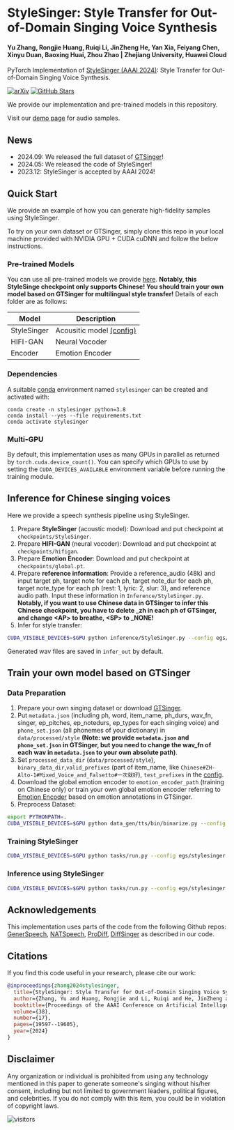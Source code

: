 # StyleSinger: Style Transfer for Out-of-Domain Singing Voice Synthesis

#### Yu Zhang, Rongjie Huang, Ruiqi Li, JinZheng He, Yan Xia, Feiyang Chen, Xinyu Duan, Baoxing Huai, Zhou Zhao | Zhejiang University, Huawei Cloud

PyTorch Implementation of [StyleSinger (AAAI 2024)](https://ojs.aaai.org/index.php/AAAI/article/view/29932/31629): Style Transfer for Out-of-Domain Singing Voice Synthesis.

[![arXiv](https://img.shields.io/badge/arXiv-Paper-<COLOR>.svg)](https://arxiv.org/abs/2312.10741)
[![GitHub Stars](https://img.shields.io/github/stars/AaronZ345/StyleSinger?style=social)](https://github.com/AaronZ345/StyleSinger)

We provide our implementation and pre-trained models in this repository.

Visit our [demo page](https://stylesinger.github.io/) for audio samples.

## News
- 2024.09: We released the full dataset of [GTSinger](https://github.com/GTSinger/GTSinger)!
- 2024.05: We released the code of StyleSinger!
- 2023.12: StyleSinger is accepted by AAAI 2024!

## Quick Start
We provide an example of how you can generate high-fidelity samples using StyleSinger.

To try on your own dataset or GTSinger, simply clone this repo in your local machine provided with NVIDIA GPU + CUDA cuDNN and follow the below instructions.

### Pre-trained Models
You can use all pre-trained models we provide [here](https://drive.google.com/drive/folders/1C0Lp45EWFgcy7F3kGtU9s1wnyA8Nytbd?usp=sharing). **Notably, this StyleSinge checkpoint only supports Chinese! You should train your own model based on GTSinger for multilingual style transfer!** Details of each folder are as follows:

| Model       |  Description                                                              | 
|-------------|--------------------------------------------------------------------------|
| StyleSinger |  Acousitic model [(config)](./egs/stylesinger.yaml) |
| HIFI-GAN    |  Neural Vocoder                                                           |
| Encoder     |  Emotion Encoder                                                   |

### Dependencies

A suitable [conda](https://conda.io/) environment named `stylesinger` can be created
and activated with:

```
conda create -n stylesinger python=3.8
conda install --yes --file requirements.txt
conda activate stylesinger
```

### Multi-GPU

By default, this implementation uses as many GPUs in parallel as returned by `torch.cuda.device_count()`. 
You can specify which GPUs to use by setting the `CUDA_DEVICES_AVAILABLE` environment variable before running the training module.

## Inference for Chinese singing voices

Here we provide a speech synthesis pipeline using StyleSinger. 

1. Prepare **StyleSinger** (acoustic model): Download and put checkpoint at `checkpoints/StyleSinger`.
2. Prepare **HIFI-GAN** (neural vocoder): Download and put checkpoint at `checkpoints/hifigan`.
3. Prepare **Emotion Encoder**: Download and put checkpoint at `checkpoints/global.pt`.
4. Prepare **reference information**: Provide a reference_audio (48k) and input target ph, target note for each ph, target note_dur for each ph, target note_type for each ph (rest: 1, lyric: 2, slur: 3), and reference audio path. Input these information in `Inference/StyleSinger.py`. **Notably, if you want to use Chinese data in GTSinger to infer this Chinese checkpoint, you have to delete _zh in each ph of GTSinger, and change \<AP\> to breathe, \<SP\> to _NONE!**
5. Infer for style transfer:

```bash
CUDA_VISIBLE_DEVICES=$GPU python inference/StyleSinger.py --config egs/stylesinger.yaml  --exp_name checkpoints/StyleSinger
```

Generated wav files are saved in `infer_out` by default.<br>

## Train your own model based on GTSinger

### Data Preparation 

1. Prepare your own singing dataset or download [GTSinger](https://github.com/GTSinger/GTSinger).
2. Put `metadata.json` (including ph, word, item_name, ph_durs, wav_fn, singer, ep_pitches, ep_notedurs, ep_types for each singing voice) and `phone_set.json` (all phonemes of your dictionary) in `data/processed/style` **(Note: we provide `metadata.json` and `phone_set.json` in GTSinger, but you need to change the wav_fn of each wav in `metadata.json` to your own absolute path)**.
3. Set `processed_data_dir` (`data/processed/style`), `binary_data_dir`,`valid_prefixes` (part of item_name, like `Chinese#ZH-Alto-1#Mixed_Voice_and_Falsetto#一次就好`), `test_prefixes` in the [config](./egs/stylesinger.yaml).
4. Download the global emotion encoder to `emotion_encoder_path` (training on Chinese only) or train your own global emotion encoder referring to [Emotion Encoder](https://github.com/Rongjiehuang/GenerSpeech/tree/encoder) based on emotion annotations in GTSinger. 
5. Preprocess Dataset: 

```bash
export PYTHONPATH=.
CUDA_VISIBLE_DEVICES=$GPU python data_gen/tts/bin/binarize.py --config egs/stylesinger.yaml
```

### Training StyleSinger

```bash
CUDA_VISIBLE_DEVICES=$GPU python tasks/run.py --config egs/stylesinger.yaml  --exp_name StyleSinger --reset
```

### Inference using StyleSinger

```bash
CUDA_VISIBLE_DEVICES=$GPU python tasks/run.py --config egs/stylesinger.yaml  --exp_name StyleSinger --infer
```

## Acknowledgements

This implementation uses parts of the code from the following Github repos:
[GenerSpeech](https://github.com/Rongjiehuang/GenerSpeech),
[NATSpeech](https://github.com/NATSpeech/NATSpeech),
[ProDiff](https://github.com/Rongjiehuang/ProDiff),
[DiffSinger](https://github.com/MoonInTheRiver/DiffSinger)
as described in our code.

## Citations ##

If you find this code useful in your research, please cite our work:
```bib
@inproceedings{zhang2024stylesinger,
  title={StyleSinger: Style Transfer for Out-of-Domain Singing Voice Synthesis},
  author={Zhang, Yu and Huang, Rongjie and Li, Ruiqi and He, JinZheng and Xia, Yan and Chen, Feiyang and Duan, Xinyu and Huai, Baoxing and Zhao, Zhou},
  booktitle={Proceedings of the AAAI Conference on Artificial Intelligence},
  volume={38},
  number={17},
  pages={19597--19605},
  year={2024}
}
```

## Disclaimer ##

Any organization or individual is prohibited from using any technology mentioned in this paper to generate someone's singing without his/her consent, including but not limited to government leaders, political figures, and celebrities. If you do not comply with this item, you could be in violation of copyright laws.

 ![visitors](https://visitor-badge.laobi.icu/badge?page_id=AaronZ345/StyleSinger)
